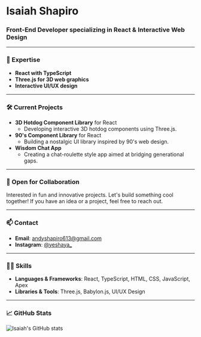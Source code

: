 # Isaiah Shapiro
### Front-End Developer specializing in React & Interactive Web Design

---

### 🚀 Expertise
- **React with TypeScript**
- **Three.js for 3D web graphics**
- **Interactive UI/UX design**

---

### 🛠️ Current Projects
- **3D Hotdog Component Library** for React
  - Developing interactive 3D hotdog components using Three.js.
- **90's Component Library** for React
  - Building a nostalgic UI library inspired by 90's web design.
- **Wisdom Chat App**
  - Creating a chat-roulette style app aimed at bridging generational gaps.

---

### 💼 Open for Collaboration
Interested in fun and innovative projects. Let's build something cool together! If you have an idea or a project, feel free to reach out.

---

### 📫 Contact
- **Email**: [andyshapiro613@gmail.com](mailto:andyshapiro613@gmail.com)
- **Instagram**: [@yeshaya_](https://www.instagram.com/yeshaya_)

---

### 👨‍💻 Skills
- **Languages & Frameworks**: React, TypeScript, HTML, CSS, JavaScript, Apex
- **Libraries & Tools**: Three.js, Babylon.js, UI/UX Design

---

### 📈 GitHub Stats
![Isaiah's GitHub stats](https://github-readme-stats.vercel.app/api?username=Isaiahshap&show_icons=true&theme=radical)


